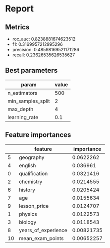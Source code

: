 # Report

## Metrics

* roc_auc: 0.8238881674623512
* f1: 0.3169957212995296
* precision: 0.48598169521171286
* recall: 0.23626535626535627

## Best parameters

| param             |   value |
|-------------------|---------|
| n_estimators      |   500   |
| min_samples_split |     2   |
| max_depth         |     4   |
| learning_rate     |     0.1 |

## Feature importances

|    | feature             |   importance |
|----|---------------------|--------------|
|  5 | geography           |   0.0622262  |
|  4 | english             |   0.036961   |
|  0 | qualification       |   0.0321416  |
|  2 | chemistry           |   0.0214555  |
|  6 | history             |   0.0205424  |
|  7 | age                 |   0.0155634  |
|  9 | lesson_price        |   0.0124707  |
|  1 | physics             |   0.0122573  |
|  3 | biology             |   0.0118543  |
|  8 | years_of_experience |   0.00821735 |
| 10 | mean_exam_points    |   0.00652257 |
